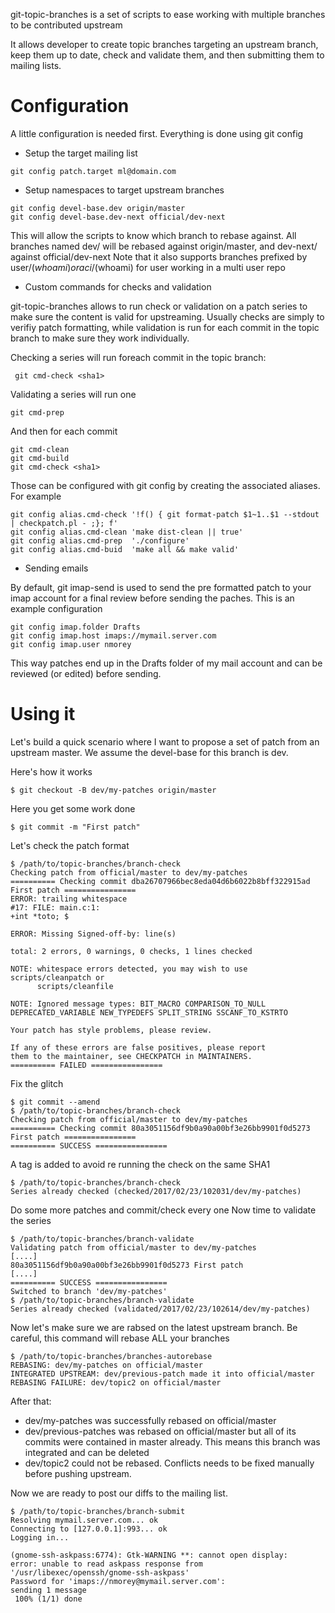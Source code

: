 git-topic-branches is a set of scripts to ease working with multiple branches to be contributed upstream

It allows developer to create topic branches targeting an upstream branch, keep them up to date,
 check and validate them, and then submitting them to mailing lists.

# Configuration

A little configuration is needed first. Everything is done using git config

* Setup the target mailing list
```
git config patch.target ml@domain.com
```

* Setup namespaces to target upstream branches
```
git config devel-base.dev origin/master
git config devel-base.dev-next official/dev-next
```
This will allow the scripts to know which branch to rebase against.
All branches named dev/<topic> will be rebased against origin/master, and dev-next/<topic>
 against official/dev-next
Note that it also supports branches prefixed by user/$(whoami) or aci/$(whoami) for user working
 in a multi user repo

* Custom commands for checks and validation

git-topic-branches allows to run check or validation on a patch series to make sure the content
 is valid for upstreaming.
Usually checks are simply to verifiy patch formatting, while validation is run for each commit
 in the topic branch to make sure they work individually.

Checking a series will run foreach commit in the topic branch:
```
 git cmd-check <sha1>
```

Validating a series will run one
```
git cmd-prep
```
And then for each commit
```
git cmd-clean
git cmd-build
git cmd-check <sha1>
```

Those can be configured with git config by creating the associated aliases.
For example
```
git config alias.cmd-check '!f() { git format-patch $1~1..$1 --stdout | checkpatch.pl - ;}; f'
git config alias.cmd-clean 'make dist-clean || true'
git config alias.cmd-prep  './configure'
git config alias.cmd-buid  'make all && make valid'
```

* Sending emails

By default, git imap-send is used to send the pre formatted patch to your imap account for a final review before sending the paches.
This is an example configuration
```
git config imap.folder Drafts
git config imap.host imaps://mymail.server.com
git config imap.user nmorey
```
This way patches end up in the Drafts folder of my mail account and can be reviewed (or edited) before sending.

# Using it

Let's build a quick scenario where I want to propose a set of patch from an upstream master.
We assume the devel-base for this branch is dev.

Here's how it works
```
$ git checkout -B dev/my-patches origin/master
```
Here you get some work done
```
$ git commit -m "First patch"
```
Let's check the patch format
```
$ /path/to/topic-branches/branch-check
Checking patch from official/master to dev/my-patches
========== Checking commit dba26707966bec8eda04d6b6022b8bff322915ad First patch ================
ERROR: trailing whitespace
#17: FILE: main.c:1:
+int *toto; $

ERROR: Missing Signed-off-by: line(s)

total: 2 errors, 0 warnings, 0 checks, 1 lines checked

NOTE: whitespace errors detected, you may wish to use scripts/cleanpatch or
      scripts/cleanfile

NOTE: Ignored message types: BIT_MACRO COMPARISON_TO_NULL DEPRECATED_VARIABLE NEW_TYPEDEFS SPLIT_STRING SSCANF_TO_KSTRTO

Your patch has style problems, please review.

If any of these errors are false positives, please report
them to the maintainer, see CHECKPATCH in MAINTAINERS.
========== FAILED ================
```
Fix the glitch
```
$ git commit --amend
$ /path/to/topic-branches/branch-check
Checking patch from official/master to dev/my-patches
========== Checking commit 80a3051156df9b0a90a00bf3e26bb9901f0d5273 First patch ================
========== SUCCESS ================
```
A tag is added to avoid re running the check on the same SHA1
```
$ /path/to/topic-branches/branch-check
Series already checked (checked/2017/02/23/102031/dev/my-patches)
```
Do some more patches and commit/check every one
Now time to validate the series
```
$ /path/to/topic-branches/branch-validate
Validating patch from official/master to dev/my-patches
[....]
80a3051156df9b0a90a00bf3e26bb9901f0d5273 First patch
[....]
========== SUCCESS ================
Switched to branch 'dev/my-patches'
$ /path/to/topic-branches/branch-validate
Series already checked (validated/2017/02/23/102614/dev/my-patches)
```

Now let's make sure we are rabsed on the latest upstream branch.
Be careful, this command will rebase ALL your branches
```
$ /path/to/topic-branches/branches-autorebase
REBASING: dev/my-patches on official/master
INTEGRATED UPSTREAM: dev/previous-patch made it into official/master
REBASING FAILURE: dev/topic2 on official/master
```

After that:
* dev/my-patches was successfully rebased on official/master
* dev/previous-patches was rebased on official/master but all of its commits were contained in master already.
  This means this branch was integrated and can be deleted
* dev/topic2 could not be rebased. Conflicts needs to be fixed manually before pushing upstream.

Now we are ready to post our diffs to the mailing list.
```
$ /path/to/topic-branches/branch-submit
Resolving mymail.server.com... ok
Connecting to [127.0.0.1]:993... ok
Logging in...

(gnome-ssh-askpass:6774): Gtk-WARNING **: cannot open display: 
error: unable to read askpass response from '/usr/libexec/openssh/gnome-ssh-askpass'
Password for 'imaps://nmorey@mymail.server.com': 
sending 1 message
 100% (1/1) done

```

